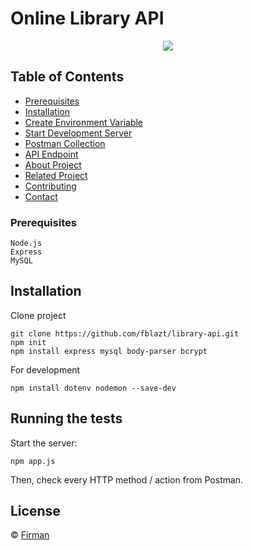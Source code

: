 # Online Library API


<p align="center">
  <img src="https://cdn-images-1.medium.com/max/871/1*d2zLEjERsrs1Rzk_95QU9A.png">
</p>

<!-- TABLE OF CONTENTS -->
## Table of Contents

* [Prerequisites](#Prerequisites)
* [Installation](#Installation)
* [Create Environment Variable](#create-environment-variable)
* [Start Development Server](#Start-Development-Server)
* [Postman Collection](#Postman-Collection)
* [API Endpoint](#API-Endpoint)
* [About Project](#About-Project)
* [Related Project](#Related-Project)
* [Contributing](#Contributing)
* [Contact](#Contact)

<!-- Prerequisites -->
### Prerequisites

```
Node.js
Express
MySQL
```

## Installation

Clone project
```
git clone https://github.com/fblazt/library-api.git
npm init
npm install express mysql body-parser bcrypt
```

For development
```
npm install dotenv nodemon --save-dev
```



## Running the tests

Start the server:
```
npm app.js
```
Then, check every HTTP method / action from Postman.

## License

© [Firman](https://github.com/fblazt/)
